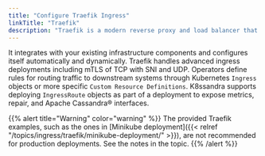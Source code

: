 ```yaml
---
title: "Configure Traefik Ingress"
linkTitle: "Traefik"
description: "Traefik is a modern reverse proxy and load balancer that makes deploying microservices easy."
---
```


It integrates with your existing infrastructure components and configures itself automatically and dynamically. Traefik handles advanced ingress deployments including mTLS of TCP with SNI and UDP. Operators define rules for routing traffic to downstream systems through Kubernetes `Ingress` objects or more specific `Custom Resource Definitions`. K8ssandra supports deploying `IngressRoute` objects as part of a deployment to expose metrics, repair, and Apache Cassandra® interfaces.

{{% alert title="Warning" color="warning" %}}
The provided Traefik examples, such as the ones in [Minikube deployment]({{< relref "/topics/ingress/traefik/minikube-deployment/" >}}), are not recommended for production deployments. See the notes in the topic.
{{% /alert %}}
